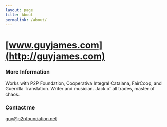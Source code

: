 ```yaml
---
layout: page
title: About
permalink: /about/
---
```


# [www.guyjames.com](http://guyjames.com)

### More Information

Works with P2P Foundation, Cooperativa Integral Catalana, FairCoop, and Guerrilla Translation.
Writer and musician. Jack of all trades, master of chaos.

### Contact me

[guy@p2pfoundation.net](mailto:email@domain.com)
